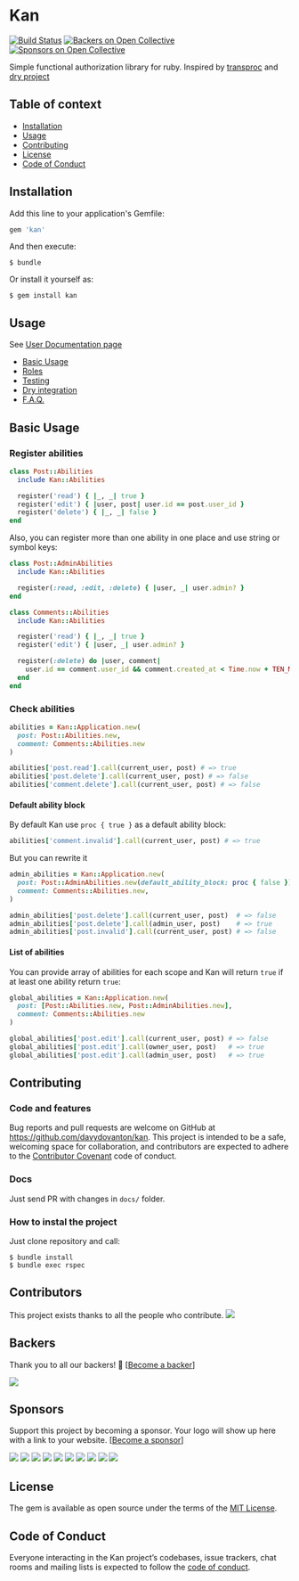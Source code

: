 # Kan
[![Build Status](https://travis-ci.org/davydovanton/kan.svg?branch=master)](https://travis-ci.org/davydovanton/kan)
[![Backers on Open Collective](https://opencollective.com/kan/backers/badge.svg)](#backers)
 [![Sponsors on Open Collective](https://opencollective.com/kan/sponsors/badge.svg)](#sponsors)

Simple functional authorization library for ruby. Inspired by [transproc](https://github.com/solnic/transproc) and [dry project](http://dry-rb.org)

## Table of context

* [Installation](#installation)
* [Usage](#usage)
* [Contributing](#contributing)
* [License](#license)
* [Code of Conduct](#code-of-conduct)

## Installation

Add this line to your application's Gemfile:

```ruby
gem 'kan'
```

And then execute:

    $ bundle

Or install it yourself as:

    $ gem install kan

## Usage

See [User Documentation page](http://kanrb.org/)

* [Basic Usage](http://kanrb.org/basic_usage)
* [Roles](http://kanrb.org/roles)
* [Testing](http://kanrb.org/testing)
* [Dry integration](http://kanrb.org/working_with_dry)
* [F.A.Q.](http://kanrb.org/faq)

## Basic Usage

### Register abilities

```ruby
class Post::Abilities
  include Kan::Abilities

  register('read') { |_, _| true }
  register('edit') { |user, post| user.id == post.user_id }
  register('delete') { |_, _| false }
end
```

Also, you can register more than one ability in one place and use string or symbol keys:

```ruby
class Post::AdminAbilities
  include Kan::Abilities

  register(:read, :edit, :delete) { |user, _| user.admin? }
end

class Comments::Abilities
  include Kan::Abilities

  register('read') { |_, _| true }
  register('edit') { |user, _| user.admin? }

  register(:delete) do |user, comment|
    user.id == comment.user_id && comment.created_at < Time.now + TEN_MINUTES
  end
end
```

### Check abilities

```ruby
abilities = Kan::Application.new(
  post: Post::Abilities.new,
  comment: Comments::Abilities.new
)

abilities['post.read'].call(current_user, post) # => true
abilities['post.delete'].call(current_user, post) # => false
abilities['comment.delete'].call(current_user, post) # => false
```

#### Default ability block

By default Kan use `proc { true }` as a default ability block:

```ruby
abilities['comment.invalid'].call(current_user, post) # => true
```

But you can rewrite it

```ruby
admin_abilities = Kan::Application.new(
  post: Post::AdminAbilities.new(default_ability_block: proc { false }),
  comment: Comments::Abilities.new,
)

admin_abilities['post.delete'].call(current_user, post)  # => false
admin_abilities['post.delete'].call(admin_user, post)    # => true
admin_abilities['post.invalid'].call(current_user, post) # => false
```

#### List of abilities
You can provide array of abilities for each scope and Kan will return `true` if at least one ability return `true`:

```ruby
global_abilities = Kan::Application.new(
  post: [Post::Abilities.new, Post::AdminAbilities.new],
  comment: Comments::Abilities.new
)

global_abilities['post.edit'].call(current_user, post) # => false
global_abilities['post.edit'].call(owner_user, post)   # => true
global_abilities['post.edit'].call(admin_user, post)   # => true
```

## Contributing

### Code and features

Bug reports and pull requests are welcome on GitHub at https://github.com/davydovanton/kan. This project is intended to be a safe, welcoming space for collaboration, and contributors are expected to adhere to the [Contributor Covenant](http://contributor-covenant.org) code of conduct.

### Docs
Just send PR with changes in `docs/` folder.

### How to instal the project
Just clone repository and call:

```
$ bundle install
$ bundle exec rspec
```

## Contributors

This project exists thanks to all the people who contribute.
<a href="https://github.com/davydovanton/kan/contributors"><img src="https://opencollective.com/kan/contributors.svg?width=890&button=false" /></a>


## Backers

Thank you to all our backers! 🙏 [[Become a backer](https://opencollective.com/kan#backer)]

<a href="https://opencollective.com/kan#backers" target="_blank"><img src="https://opencollective.com/kan/backers.svg?width=890"></a>


## Sponsors

Support this project by becoming a sponsor. Your logo will show up here with a link to your website. [[Become a sponsor](https://opencollective.com/kan#sponsor)]

<a href="https://opencollective.com/kan/sponsor/0/website" target="_blank"><img src="https://opencollective.com/kan/sponsor/0/avatar.svg"></a>
<a href="https://opencollective.com/kan/sponsor/1/website" target="_blank"><img src="https://opencollective.com/kan/sponsor/1/avatar.svg"></a>
<a href="https://opencollective.com/kan/sponsor/2/website" target="_blank"><img src="https://opencollective.com/kan/sponsor/2/avatar.svg"></a>
<a href="https://opencollective.com/kan/sponsor/3/website" target="_blank"><img src="https://opencollective.com/kan/sponsor/3/avatar.svg"></a>
<a href="https://opencollective.com/kan/sponsor/4/website" target="_blank"><img src="https://opencollective.com/kan/sponsor/4/avatar.svg"></a>
<a href="https://opencollective.com/kan/sponsor/5/website" target="_blank"><img src="https://opencollective.com/kan/sponsor/5/avatar.svg"></a>
<a href="https://opencollective.com/kan/sponsor/6/website" target="_blank"><img src="https://opencollective.com/kan/sponsor/6/avatar.svg"></a>
<a href="https://opencollective.com/kan/sponsor/7/website" target="_blank"><img src="https://opencollective.com/kan/sponsor/7/avatar.svg"></a>
<a href="https://opencollective.com/kan/sponsor/8/website" target="_blank"><img src="https://opencollective.com/kan/sponsor/8/avatar.svg"></a>
<a href="https://opencollective.com/kan/sponsor/9/website" target="_blank"><img src="https://opencollective.com/kan/sponsor/9/avatar.svg"></a>



## License

The gem is available as open source under the terms of the [MIT License](https://opensource.org/licenses/MIT).

## Code of Conduct

Everyone interacting in the Kan project’s codebases, issue trackers, chat rooms and mailing lists is expected to follow the [code of conduct](https://github.com/davydovanton/kan/blob/master/CODE_OF_CONDUCT.md).
